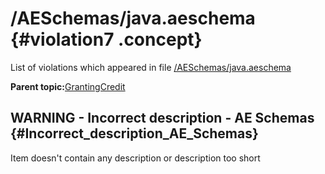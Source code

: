 # /AESchemas/java.aeschema {#violation7 .concept}

List of violations which appeared in file [/AESchemas/java.aeschema](../../../projects/GrantingCredit/AESchemas/java.aeschema.md)

**Parent topic:**[GrantingCredit](../../../../../../modules/demo_Enterprise/dita/qa/projects/GrantingCredit.md)

## WARNING - Incorrect description - AE Schemas {#Incorrect_description_AE_Schemas}

Item doesn't contain any description or description too short


